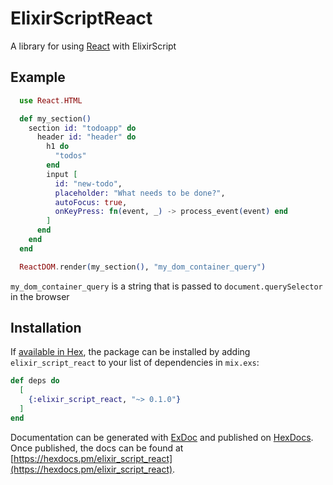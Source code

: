 # ElixirScriptReact

A library for using [React](https://facebook.github.io/react/) with ElixirScript

## Example

```elixir
  use React.HTML

  def my_section()
    section id: "todoapp" do
      header id: "header" do
        h1 do
          "todos"
        end
        input [
          id: "new-todo",
          placeholder: "What needs to be done?",
          autoFocus: true,
          onKeyPress: fn(event, _) -> process_event(event) end
        ]
      end
    end
  end

  ReactDOM.render(my_section(), "my_dom_container_query")
```

`my_dom_container_query` is a string that is passed to `document.querySelector` in the browser

## Installation

If [available in Hex](https://hex.pm/docs/publish), the package can be installed
by adding `elixir_script_react` to your list of dependencies in `mix.exs`:

```elixir
def deps do
  [
    {:elixir_script_react, "~> 0.1.0"}
  ]
end
```

Documentation can be generated with [ExDoc](https://github.com/elixir-lang/ex_doc)
and published on [HexDocs](https://hexdocs.pm). Once published, the docs can
be found at [https://hexdocs.pm/elixir_script_react](https://hexdocs.pm/elixir_script_react).

